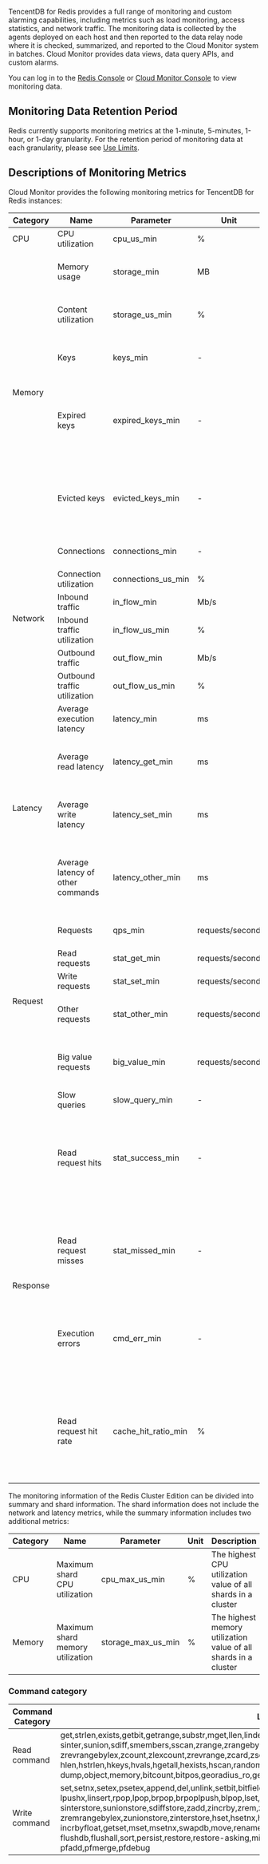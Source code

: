 TencentDB for Redis provides a full range of monitoring and custom alarming capabilities, including metrics such as load monitoring, access statistics, and network traffic.
The monitoring data is collected by the agents deployed on each host and then reported to the data relay node where it is checked, summarized, and reported to the Cloud Monitor system in batches. Cloud Monitor provides data views, data query APIs, and custom alarms.

You can log in to the [Redis Console](https://console.cloud.tencent.com/redis) or [Cloud Monitor Console](https://console.cloud.tencent.com/monitor/overview) to view monitoring data.

## Monitoring Data Retention Period
Redis currently supports monitoring metrics at the 1-minute, 5-minutes, 1-hour, or 1-day granularity. For the retention period of monitoring data at each granularity, please see [Use Limits](https://intl.cloud.tencent.com/document/product/248/32803).

## Descriptions of Monitoring Metrics
Cloud Monitor provides the following monitoring metrics for TencentDB for Redis instances:

<table>
<thead>
<tr>
<th>Category</th>
<th>Name</th>
<th>Parameter</th>
<th>Unit</th>
<th>Description</th>
</tr>
</thead>
<tbody><tr>
<td>CPU</td>
<td>CPU utilization</td>
<td>cpu_us_min</td>
<td>%</td>
<td>Average CPU utilization</td>
</tr>
<tr>
<td  rowspan=5>Memory</td>
<td>Memory usage</td>
<td>storage_min</td>
<td>MB</td>
<td>Memory capacity actually used, including data and cache</td>
</tr>
<tr>
<td>Content utilization</td>
<td>storage_us_min</td>
<td>%</td>
<td>The ratio of the memory actually used to the total memory requested</td>
</tr>
<tr>
<td>Keys</td>
<td>keys_min</td>
<td> - </td>
<td>Total number of keys stored in an instance (first-level keys)</td>
</tr>
<tr>
<td>Expired keys</td>
<td>expired_keys_min</td>
<td> - </td>
<td>Number of keys eliminated in a time window, which corresponds to the `expired_keys` output by the `info` command</td>
</tr>
<tr>
<td>Evicted keys</td>
<td>evicted_keys_min</td>
<td> - </td>
<td>Number of keys evicted in a time window, which corresponds to the `evicted_keys` output by the `info` command</td>
</tr>
<tr>
<td  rowspan=6>Network</td>
<td>Connections</td>
<td>connections_min</td>
<td> - </td>
<td>Number of TCP connections to an instance</td>
</tr>
<tr>
<td>Connection utilization</td>
<td>connections_us_min</td>
<td>%</td>
<td>Proportion of used connections</td>
</tr>
<tr>
<td>Inbound traffic</td>
<td>in_flow_min</td>
<td>Mb/s</td>
<td>Private network inbound traffic</td>
</tr>
<tr>
<td>Inbound traffic utilization</td>
<td>in_flow_us_min</td>
<td>%</td>
<td>Proportion of used private network inbound traffic</td>
</tr>
<tr>
<td>Outbound traffic</td>
<td>out_flow_min</td>
<td>Mb/s</td>
<td>Private network outbound traffic</td>
</tr>
<tr>
<td>Outbound traffic utilization</td>
<td>out_flow_us_min</td>
<td>%</td>
<td>Proportion of used private network outbound traffic</td>
</tr>
<tr>
<td  rowspan=4>Latency</td>
<td>Average execution latency</td>
<td>latency_min</td>
<td>ms</td>
<td>Average execution latency from proxy to Redis server</td>
</tr>
<tr>
<td>Average read latency</td>
<td>latency_get_min</td>
<td>ms</td>
<td>Average execution latency of read commands from proxy to Redis server</td>
</tr>
<tr>
<td>Average write latency</td>
<td>latency_set_min</td>
<td>ms</td>
<td>Average execution latency of write command from proxy to Redis server</td>
</tr>
<tr>
<td>Average latency of other commands</td>
<td>latency_other_min</td>
<td>ms</td>
<td>Average execution latency of commands other than read and write commands from proxy to Redis server</td>
</tr>
<tr>
<td  rowspan=5>Request</td>
<td>Requests</td>
<td>qps_min</td>
<td>requests/second</td>
<td>QPS, i.e., command executions</td>
</tr>
<tr>
<td>Read requests</td>
<td>stat_get_min</td>
<td>requests/second</td>
<td>Read command executions</td>
</tr>
<tr>
<td>Write requests</td>
<td>stat_set_min</td>
<td>requests/second</td>
<td>Write command executions</td>
</tr>
<tr>
<td>Other requests</td>
<td>stat_other_min</td>
<td>requests/second</td>
<td>Executions of commands other than read and write commands</td>
</tr>
<tr>
<td>Big value requests</td>
<td>big_value_min</td>
<td>requests/second</td>
<td>Number of executions for which the request size exceeds 32 KB</td>
</tr>
<tr>
<td  rowspan=5>Response</td>
<td>Slow queries</td>
<td>slow_query_min</td>
<td> - </td>
<td>Number of slow query commands</td>
</tr>
<tr>
<td>Read request hits</td>
<td>stat_success_min</td>
<td> - </td>
<td>Number of existing read request keys, which corresponds to the `keyspace_hits` metric output by the `info` command</td>
</tr>
<tr>
<td>Read request misses</td>
<td>stat_missed_min</td>
<td> - </td>
<td>Number of non-existing read request keys, which corresponds to the `keyspace_misses` metric output by the `info` command</td>
</tr>
<tr>
<td>Execution errors</td>
<td>cmd_err_min</td>
<td> - </td>
<td>Number of command execution errors, such as when a command does not exist or a parameter is incorrect</td>
</tr>
<tr>
<td>Read request hit rate</td>
<td>cache_hit_ratio_min</td>
<td>%</td>
<td>Key hits/(key hits + key misses). This metric can reflect the situation of cache miss. When the access request quantity is 0, the value of this metric will be null</td>
</tr>
</tbody></table>


The monitoring information of the Redis Cluster Edition can be divided into summary and shard information. The shard information does not include the network and latency metrics, while the summary information includes two additional metrics:

| Category | Name | Parameter | Unit | Description |
|---------|---------|---------|---------|---------|
| CPU | Maximum shard CPU utilization |cpu_max_us_min|%| The highest CPU utilization value of all shards in a cluster |
| Memory | Maximum shard memory utilization  |storage_max_us_min|%| The highest memory utilization value of all shards in a cluster |


### Command category

| Command Category | List |
|---------|---------|
| Read command | get,strlen,exists,getbit,getrange,substr,mget,llen,lindex,lrange,sismember,scard,srandmember,<br>sinter,sunion,sdiff,smembers,sscan,zrange,zrangebyscore,zrevrangebyscore,zrangebylex,<br>zrevrangebylex,zcount,zlexcount,zrevrange,zcard,zscore,zrank,zrevrank,zscan,hget,hmget,<br>hlen,hstrlen,hkeys,hvals,hgetall,hexists,hscan,randomkey,keys,scan,dbsize,type,ttl,touch,pttl,<br>dump,object,memory,bitcount,bitpos,georadius_ro,georadiusbymember_ro,geohash,geopos,geodist,pfcount |
| Write command | set,setnx,setex,psetex,append,del,unlink,setbit,bitfield,setrange,incr,decr,rpush,lpush,rpushx,<br>lpushx,linsert,rpop,lpop,brpop,brpoplpush,blpop,lset,ltrim,lrem,rpoplpush,sadd,srem,smove,spop,<br>sinterstore,sunionstore,sdiffstore,zadd,zincrby,zrem,zremrangebyscore,zremrangebyrank,<br>zremrangebylex,zunionstore,zinterstore,hset,hsetnx,hmset,hincrby,hincrbyfloat,hdel,incrby,decrby,<br>incrbyfloat,getset,mset,msetnx,swapdb,move,rename,renamenx,expire,expireat,pexpire,pexpireat,<br>flushdb,flushall,sort,persist,restore,restore-asking,migrate,bitop,geoadd,georadius,georadiusbymember,<br>pfadd,pfmerge,pfdebug |

